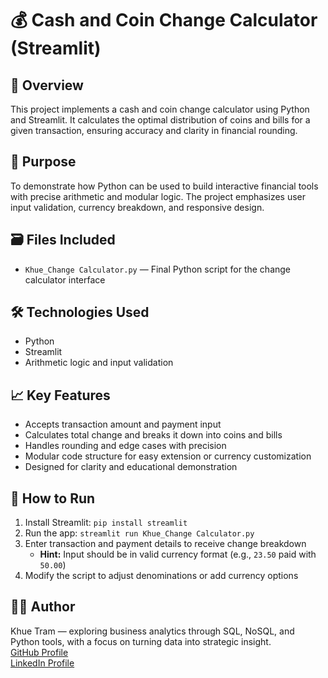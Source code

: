 # 💰 Cash and Coin Change Calculator (Streamlit)

## 📌 Overview  
This project implements a cash and coin change calculator using Python and Streamlit. It calculates the optimal distribution of coins and bills for a given transaction, ensuring accuracy and clarity in financial rounding.

## 🎯 Purpose  
To demonstrate how Python can be used to build interactive financial tools with precise arithmetic and modular logic. The project emphasizes user input validation, currency breakdown, and responsive design.

## 🗃️ Files Included  
- `Khue_Change Calculator.py` — Final Python script for the change calculator interface

## 🛠️ Technologies Used  
- Python  
- Streamlit  
- Arithmetic logic and input validation

## 📈 Key Features  
- Accepts transaction amount and payment input  
- Calculates total change and breaks it down into coins and bills  
- Handles rounding and edge cases with precision  
- Modular code structure for easy extension or currency customization  
- Designed for clarity and educational demonstration

## 🚀 How to Run  
1. Install Streamlit: `pip install streamlit`  
2. Run the app: `streamlit run Khue_Change Calculator.py`  
3. Enter transaction and payment details to receive change breakdown  
   - **Hint:** Input should be in valid currency format (e.g., `23.50` paid with `50.00`)  
4. Modify the script to adjust denominations or add currency options

## 🙋‍♀️ Author  
Khue Tram — exploring business analytics through SQL, NoSQL, and Python tools, with a focus on turning data into strategic insight.  
[GitHub Profile](https://github.com/khue-tram)  
[LinkedIn Profile](https://www.linkedin.com/in/khue-tram/)
